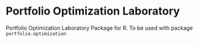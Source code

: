 # Portfolio Optimization Laboratory

Portfolio Optimization Laboratory Package for R. To be used with package `portfolio.optimization`
